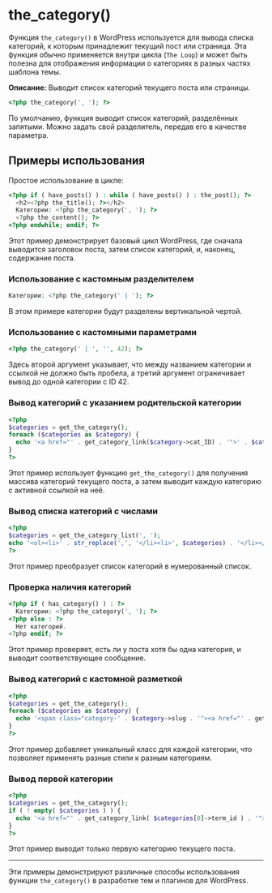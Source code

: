 # the_category()
Функция `the_category()` в WordPress используется для вывода списка категорий, к которым принадлежит текущий пост или страница. Эта функция обычно применяется внутри цикла (`The Loop`) и может быть полезна для отображения информации о категориях в разных частях шаблона темы.

**Описание:** Выводит список категорий текущего поста или страницы.

```php
<?php the_category(', '); ?>
```

По умолчанию, функция выводит список категорий, разделённых запятыми. Можно задать свой разделитель, передав его в качестве параметра.

## Примеры использования

Простое использование в цикле:
```php
<?php if ( have_posts() ) : while ( have_posts() ) : the_post(); ?>
  <h2><?php the_title(); ?></h2>
  Категории: <?php the_category(', '); ?>
  <?php the_content(); ?>
<?php endwhile; endif; ?>
```
Этот пример демонстрирует базовый цикл WordPress, где сначала выводится заголовок поста, затем список категорий, и, наконец, содержание поста.

### Использование с кастомным разделителем
```php
Категории: <?php the_category(' | '); ?>
```
В этом примере категории будут разделены вертикальной чертой.

### Использование с кастомными параметрами
```php
<?php the_category(' | ', '', 42); ?>
```
Здесь второй аргумент указывает, что между названием категории и ссылкой не должно быть пробела, а третий аргумент ограничивает вывод до одной категории с ID 42.

### Вывод категорий с указанием родительской категории
```php
<?php
$categories = get_the_category();
foreach ($categories as $category) {
  echo '<a href="' . get_category_link($category->cat_ID) . '">' . $category->cat_name . '</a>';
}
?>
```
Этот пример использует функцию `get_the_category()` для получения массива категорий текущего поста, а затем выводит каждую категорию с активной ссылкой на неё.

### Вывод списка категорий с числами
```php
<?php
$categories = get_the_category_list(', ');
echo '<ol><li>' . str_replace(',', '</li><li>', $categories) . '</li></ol>';
?>
```
Этот пример преобразует список категорий в нумерованный список.

### Проверка наличия категорий
```php
<?php if ( has_category() ) : ?>
  Категории: <?php the_category(', '); ?>
<?php else : ?>
  Нет категорий.
<?php endif; ?>
```
Этот пример проверяет, есть ли у поста хотя бы одна категория, и выводит соответствующее сообщение.

### Вывод категорий с кастомной разметкой
```php
<?php
$categories = get_the_category();
foreach ($categories as $category) {
  echo '<span class="category-' . $category->slug . '"><a href="' . get_category_link($category->cat_ID) . '">' . $category->cat_name . '</a></span>';
}
?>
```
Этот пример добавляет уникальный класс для каждой категории, что позволяет применять разные стили к разным категориям.

### Вывод первой категории
```php
<?php
$categories = get_the_category();
if ( ! empty( $categories ) ) {
  echo '<a href="' . get_category_link( $categories[0]->term_id ) . '">' . $categories[0]->name . '</a>';
}
?>
```
Этот пример выводит только первую категорию текущего поста.

---

Эти примеры демонстрируют различные способы использования функции `the_category()` в разработке тем и плагинов для WordPress.

